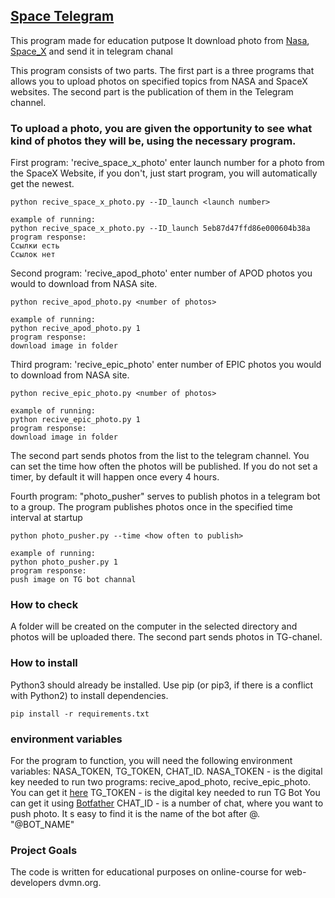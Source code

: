 ## [Space Telegram](https://github.com/DmitryShvedov88/Space-Photo/blob/main/README.md#space-telegram "LINK TO THE PROJECT")

This program made for education putpose
It download photo from [Nasa](https://www.nasa.gov/), [Space_X](https://www.spacex.com/) and send it in telegram chanal
 
This program consists of two parts.
The first part is a three programs that allows you to upload photos on specified topics from NASA and SpaceX websites.
The second part is the publication of them in the Telegram channel.

### To upload a photo, you are given the opportunity to see what kind of photos they will be, using the necessary program.

First program: 'recive_space_x_photo' enter launch number for a photo from the SpaceX Website, if you don't, just start program, you will automatically get the newest.
    
    python recive_space_x_photo.py --ID_launch <launch number>

    example of running:
    python recive_space_x_photo.py --ID_launch 5eb87d47ffd86e000604b38a
    program response:
    Ссылки есть
    Ссылок нет

Second program: 'recive_apod_photo' enter number of APOD photos you would to download from NASA site.
    
    python recive_apod_photo.py <number of photos>
    
    example of running:
    python recive_apod_photo.py 1
    program response:
    download image in folder
    
Third program: 'recive_epic_photo' enter number of EPIC photos you would to download from NASA site.
    
    python recive_epic_photo.py <number of photos>
    
    example of running:
    python recive_epic_photo.py 1
    program response:
    download image in folder

The second part sends photos from the list to the telegram channel. You can set the time how often the photos will be published. If you do not set a timer, by default it will happen once every 4 hours.

Fourth program: "photo_pusher" serves to publish photos in a telegram bot to a group. The program publishes photos once in the specified time interval at startup
    
    python photo_pusher.py --time <how often to publish>

    example of running:
    python photo_pusher.py 1
    program response:
    push image on TG bot channal


### How to check
A folder will be created on the computer in the selected directory and photos will be uploaded there.
The second part sends photos in TG-chanel.

### How to install
Python3 should already be installed.
Use pip (or pip3, if there is a conflict with Python2) to install dependencies.
    
    pip install -r requirements.txt

### environment variables
For the program to function, you will need the following environment variables: NASA_TOKEN, TG_TOKEN, CHAT_ID.
NASA_TOKEN - is the digital key needed to run two programs: recive_apod_photo, recive_epic_photo.
You can get it [here](https://api.nasa.gov/)
TG_TOKEN - is the digital key needed to run TG Bot
You can get it using [Botfather](https://t.me/BotFather) 
CHAT_ID - is a number of chat, where you want to push photo.
It s easy to find it is the name of the bot after @. "@BOT_NAME"

### Project Goals
The code is written for educational purposes on online-course for web-developers dvmn.org.
